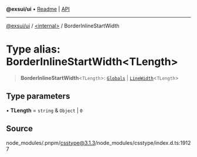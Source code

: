**@exsui/ui** • [Readme](../../README.md) \| [API](../../globals.md)

***

[@exsui/ui](../../README.md) / [\<internal\>](../README.md) / BorderInlineStartWidth

# Type alias: BorderInlineStartWidth\<TLength\>

> **BorderInlineStartWidth**\<`TLength`\>: [`Globals`](Globals.md) \| [`LineWidth`](LineWidth.md)\<`TLength`\>

## Type parameters

• **TLength** = `string` & `Object` \| `0`

## Source

node\_modules/.pnpm/csstype@3.1.3/node\_modules/csstype/index.d.ts:19127
